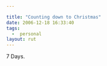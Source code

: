 ```yaml
---

title: "Counting down to Christmas"
date: 2006-12-18 16:33:40
tags:
  -  personal
layout: rut
---
```


7 Days.


